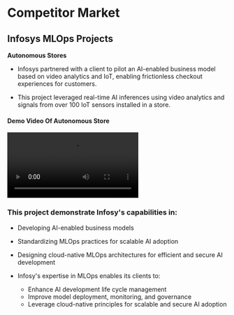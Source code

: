 # Competitor Market

## Infosys MLOps Projects

**Autonomous Stores**

+ Infosys partnered with a client to pilot an AI-enabled business model based on video analytics and IoT, enabling frictionless checkout experiences for customers. 

+ This project leveraged real-time AI inferences using video analytics and signals from over 100 IoT sensors installed in a store.

#### Demo Video Of Autonomous Store

<video  controls>
  <source src="./examples/Autonomous_Store.mp4" type="video/mp4">
</video>

### This project demonstrate Infosy's capabilities in:

+ Developing AI-enabled business models
+ Standardizing MLOps practices for scalable AI adoption
+ Designing cloud-native MLOps architectures for efficient and secure AI development

+ Infosy's expertise in MLOps enables its clients to:

   + Enhance AI development life cycle management
   + Improve model deployment, monitoring, and governance
   + Leverage cloud-native principles for scalable and secure AI adoption